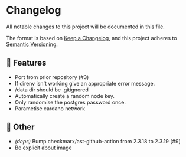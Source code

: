 # Changelog

All notable changes to this project will be documented in this file.

The format is based on [Keep a Changelog](https://keepachangelog.com/en/1.1.0/),
and this project adheres to [Semantic Versioning](https://semver.org/spec/v2.0.0.html).

## 🚀 Features

- Port from prior repository (#3)
- If direnv isn't working give an appropriate error message.
- /data dir should be .gitignored
- Automatically create a random node key.
- Only randomise the postgres password once.
- Parametise cardano network

## 💼 Other

- *(deps)* Bump checkmarx/ast-github-action from 2.3.18 to 2.3.19 (#9)
- Be explicit about image
